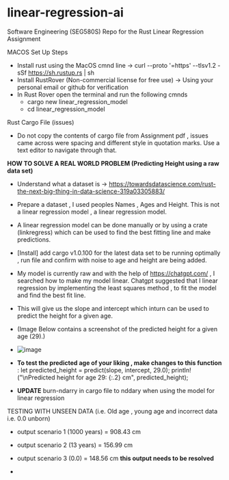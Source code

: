 # linear-regression-ai
Software Engineering (SEG580S) Repo for the Rust Linear Regression Assignment

MACOS Set Up Steps
- Install rust using the MacOS cmnd line -> curl --proto '=https' --tlsv1.2 -sSf https://sh.rustup.rs | sh
- Install RustRover (Non-commercial license for free use) -> Using your personal email or github for verification
- In Rust Rover open the terminal and run the following cmnds
  - cargo new linear_regression_model
  - cd linear_regression_model
 
Rust Cargo File (issues)
- Do not copy the contents of cargo file from Assignment pdf , issues came across were spacing and different style in quotation marks. Use a text editor to navigate through  that.

**HOW TO SOLVE A REAL WORLD PROBLEM (Predicting Height using a raw data set)**
- Understand what a dataset is -> https://towardsdatascience.com/rust-the-next-big-thing-in-data-science-319a03305883/
- Prepare a dataset , I used peoples Names , Ages and Height. This is not a linear regression model , a linear regression model.
- A linear regression model can be done manually or by using a crate (linkregress) which can be used to find the best fitting line and make predictions.
- [Install] add cargo v1.0.100 for the latest data set to be running optimally , run file and confirm with noise to age and height are being added.
- My model is currently raw and with the help of https://chatgpt.com/ , I searched how to make my model linear. Chatgpt suggested that I linear regression by implementing the least squares method , to fit the model and find the best fit line.
- This will give us the slope and intercept which inturn can be used to predict the height for a given age.
- (Image Below contains a screenshot of the predicted height for a given age (29).)
- ![image](https://github.com/user-attachments/assets/a711f188-51e0-41ae-b410-3d1b2171c54a)
  
- **To test the predicted age of your liking , make changes to this function** :
    let predicted_height = predict(slope, intercept, 29.0);
    println!("\nPredicted height for age 29: {:.2} cm", predicted_height);
- **UPDATE** burn-ndarry in cargo file to nddary when using the model for linear regression


TESTING WITH UNSEEN DATA (i.e. Old age , young age and incorrect data i.e. 0.0 unborn)
- output scenario 1 (1000 years) = 908.43 cm
- output scenario 2 (13 years)  =  156.99 cm
- output scenario 3 (0.0) = 148.56 cm **this output needs to be resolved**

- 

